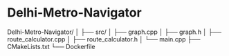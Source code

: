 # Delhi-Metro-Navigator

Delhi-Metro-Navigator/
│
├── src/
│   ├── graph.cpp
│   ├── graph.h
│   ├── route_calculator.cpp
│   ├── route_calculator.h
│   └── main.cpp
├── CMakeLists.txt
└── Dockerfile
